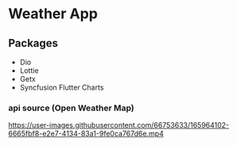 # Weather App

## Packages
- Dio
- Lottie
- Getx
- Syncfusion Flutter Charts


### api source (Open Weather Map)

<!-- 
## Apk
https://www.mediafire.com/file/9qhnq7xom9bdonn/Weather.apk/file -->


https://user-images.githubusercontent.com/66753633/165964102-6665fbf8-e2e7-4134-83a1-9fe0ca767d6e.mp4




